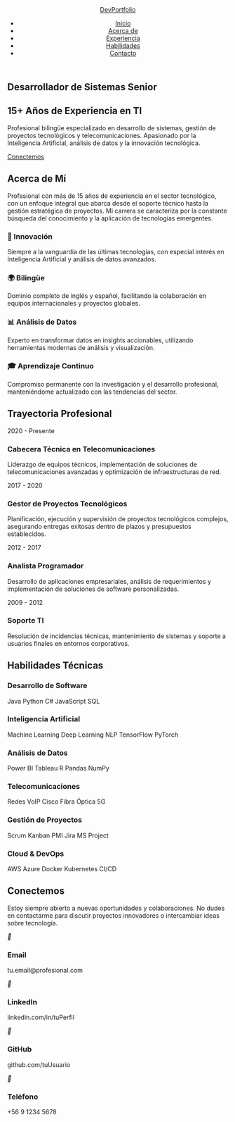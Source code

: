 <!DOCTYPE html>
<html lang="es">
<head>
    <meta charset="UTF-8">
    <meta name="viewport" content="width=device-width, initial-scale=1.0">
</head>
<body>
    <!-- Partículas de fondo -->
    <div class="particles" id="particles"></div>
    <!-- Header -->
    <header>
        <nav>
            <a href="#home" class="logo">DevPortfolio</a>
            <ul class="nav-links">
                <li><a href="#home">Inicio</a></li>
                <li><a href="#about">Acerca de</a></li>
                <li><a href="#experience">Experiencia</a></li>
                <li><a href="#skills">Habilidades</a></li>
                <li><a href="#contact">Contacto</a></li>
            </ul>
        </nav>
    </header>
    <!-- Hero Section -->
    <section id="home" class="section hero">
        <div class="hero-content fade-in">
            <h1>Desarrollador de Sistemas Senior</h1>
            <h2>15+ Años de Experiencia en TI</h2>
            <p>Profesional bilingüe especializado en desarrollo de sistemas, gestión de proyectos tecnológicos y telecomunicaciones. Apasionado por la Inteligencia Artificial, análisis de datos y la innovación tecnológica.</p>
            <a href="#contact" class="cta-button">Conectemos</a>
        </div>
    </section>
    <!-- Acerca de -->
    <section id="about" class="section about fade-in">
        <h2>Acerca de Mí</h2>
        <p>Profesional con más de 15 años de experiencia en el sector tecnológico, con un enfoque integral que abarca desde el soporte técnico hasta la gestión estratégica de proyectos. Mi carrera se caracteriza por la constante búsqueda del conocimiento y la aplicación de tecnologías emergentes.</p>
        <div class="about-grid">
            <div class="about-card">
                <h3>🚀 Innovación</h3>
                <p>Siempre a la vanguardia de las últimas tecnologías, con especial interés en Inteligencia Artificial y análisis de datos avanzados.</p>
            </div>
            <div class="about-card">
                <h3>🌍 Bilingüe</h3>
                <p>Dominio completo de inglés y español, facilitando la colaboración en equipos internacionales y proyectos globales.</p>
            </div>
            <div class="about-card">
                <h3>📊 Análisis de Datos</h3>
                <p>Experto en transformar datos en insights accionables, utilizando herramientas modernas de análisis y visualización.</p>
            </div>
            <div class="about-card">
                <h3>🎓 Aprendizaje Continuo</h3>
                <p>Compromiso permanente con la investigación y el desarrollo profesional, manteniéndome actualizado con las tendencias del sector.</p>
            </div>
        </div>
    </section>
    <!-- Experiencia -->
    <section id="experience" class="section experience fade-in">
        <h2>Trayectoria Profesional</h2>
        <div class="timeline">
            <div class="timeline-item">
                <span class="year">2020 - Presente</span>
                <h3>Cabecera Técnica en Telecomunicaciones</h3>
                <p>Liderazgo de equipos técnicos, implementación de soluciones de telecomunicaciones avanzadas y optimización de infraestructuras de red.</p>
            </div>
            <div class="timeline-item">
                <span class="year">2017 - 2020</span>
                <h3>Gestor de Proyectos Tecnológicos</h3>
                <p>Planificación, ejecución y supervisión de proyectos tecnológicos complejos, asegurando entregas exitosas dentro de plazos y presupuestos establecidos.</p>
            </div>
            <div class="timeline-item">
                <span class="year">2012 - 2017</span>
                <h3>Analista Programador</h3>
                <p>Desarrollo de aplicaciones empresariales, análisis de requerimientos y implementación de soluciones de software personalizadas.</p>
            </div>
            <div class="timeline-item">
                <span class="year">2009 - 2012</span>
                <h3>Soporte TI</h3>
                <p>Resolución de incidencias técnicas, mantenimiento de sistemas y soporte a usuarios finales en entornos corporativos.</p>
            </div>
        </div>
    </section>
    <!-- Skills -->
    <section id="skills" class="section skills fade-in">
        <h2>Habilidades Técnicas</h2>
        <div class="skills-grid">
            <div class="skill-category">
                <h3>Desarrollo de Software</h3>
                <div class="skill-tags">
                    <span class="skill-tag">Java</span>
                    <span class="skill-tag">Python</span>
                    <span class="skill-tag">C#</span>
                    <span class="skill-tag">JavaScript</span>
                    <span class="skill-tag">SQL</span>
                </div>
            </div>
            <div class="skill-category">
                <h3>Inteligencia Artificial</h3>
                <div class="skill-tags">
                    <span class="skill-tag">Machine Learning</span>
                    <span class="skill-tag">Deep Learning</span>
                    <span class="skill-tag">NLP</span>
                    <span class="skill-tag">TensorFlow</span>
                    <span class="skill-tag">PyTorch</span>
                </div>
            </div>
            <div class="skill-category">
                <h3>Análisis de Datos</h3>
                <div class="skill-tags">
                    <span class="skill-tag">Power BI</span>
                    <span class="skill-tag">Tableau</span>
                    <span class="skill-tag">R</span>
                    <span class="skill-tag">Pandas</span>
                    <span class="skill-tag">NumPy</span>
                </div>
            </div>
            <div class="skill-category">
                <h3>Telecomunicaciones</h3>
                <div class="skill-tags">
                    <span class="skill-tag">Redes</span>
                    <span class="skill-tag">VoIP</span>
                    <span class="skill-tag">Cisco</span>
                    <span class="skill-tag">Fibra Óptica</span>
                    <span class="skill-tag">5G</span>
                </div>
            </div>
            <div class="skill-category">
                <h3>Gestión de Proyectos</h3>
                <div class="skill-tags">
                    <span class="skill-tag">Scrum</span>
                    <span class="skill-tag">Kanban</span>
                    <span class="skill-tag">PMI</span>
                    <span class="skill-tag">Jira</span>
                    <span class="skill-tag">MS Project</span>
                </div>
            </div>
            <div class="skill-category">
                <h3>Cloud & DevOps</h3>
                <div class="skill-tags">
                    <span class="skill-tag">AWS</span>
                    <span class="skill-tag">Azure</span>
                    <span class="skill-tag">Docker</span>
                    <span class="skill-tag">Kubernetes</span>
                    <span class="skill-tag">CI/CD</span>
                </div>
            </div>
        </div>
    </section>
    <!-- Contacto -->
    <section id="contact" class="section contact fade-in">
        <h2>Conectemos</h2>
        <p>Estoy siempre abierto a nuevas oportunidades y colaboraciones. No dudes en contactarme para discutir proyectos innovadores o intercambiar ideas sobre tecnología.</p>
        <div class="contact-info">
            <div class="contact-card">
                <i>📧</i>
                <h3>Email</h3>
                <p>tu.email@profesional.com</p>
            </div>
            <div class="contact-card">
                <i>💼</i>
                <h3>LinkedIn</h3>
                <p>linkedin.com/in/tuPerfil</p>
            </div>
            <div class="contact-card">
                <i>🐙</i>
                <h3>GitHub</h3>
                <p>github.com/tuUsuario</p>
            </div>
            <div class="contact-card">
                <i>📱</i>
                <h3>Teléfono</h3>
                <p>+56 9 1234 5678</p>
            </div>
        </div>
    </section>
    <script>
        // Crear partículas de fondo
        function createParticles() {
            const particlesContainer = document.getElementById('particles');
            const particleCount = 50;
            for (let i = 0; i < particleCount; i++) {
                const particle = document.createElement('div');
                particle.className = 'particle';
                particle.style.left = Math.random() * 100 + '%';
                particle.style.top = Math.random() * 100 + '%';
                particle.style.animationDelay = Math.random() * 6 + 's';
                particle.style.animationDuration = (Math.random() * 3 + 3) + 's';
                particlesContainer.appendChild(particle);
            }
        }
        // Scroll suave
        document.querySelectorAll('a[href^="#"]').forEach(anchor => {
            anchor.addEventListener('click', function (e) {
                e.preventDefault();
                const target = document.querySelector(this.getAttribute('href'));
                target.scrollIntoView({
                    behavior: 'smooth',
                    block: 'start'
                });
            });
        });
        // Animaciones al hacer scroll
        function animateOnScroll() {
            const elements = document.querySelectorAll('.fade-in');
            elements.forEach(element => {
                const elementTop = element.getBoundingClientRect().top;
                const elementVisible = 150;
                if (elementTop < window.innerHeight - elementVisible) {
                    element.classList.add('visible');
                }
            });
        }
        // Header transparente al hacer scroll
        function handleScroll() {
            const header = document.querySelector('header');
            if (window.scrollY > 100) {
                header.style.background = 'rgba(0, 0, 0, 0.9)';
            } else {
                header.style.background = 'rgba(255, 255, 255, 0.1)';
            }
            animateOnScroll();
        }
        // Event listeners
        window.addEventListener('scroll', handleScroll);
        window.addEventListener('load', () => {
            createParticles();
            animateOnScroll();
        });
        // Inicializar animaciones
        document.addEventListener('DOMContentLoaded', function() {
            // Añadir clase visible al hero inmediatamente
            setTimeout(() => {
                document.querySelector('.hero .fade-in').classList.add('visible');
            }, 500);
        });
    </script>
</body>
</html>
